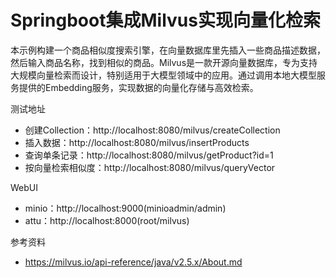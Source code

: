 # Springboot集成Milvus实现向量化检索

本示例构建一个商品相似度搜索引擎，在向量数据库里先插入一些商品描述数据，然后输入商品名称，找到相似的商品。Milvus是一款开源向量数据库，专为支持大规模向量检索而设计，特别适用于大模型领域中的应用。通过调用本地大模型服务提供的Embedding服务，实现数据的向量化存储与高效检索。


测试地址

- 创建Collection：http://localhost:8080/milvus/createCollection
- 插入数据：http://localhost:8080/milvus/insertProducts
- 查询单条记录：http://localhost:8080/milvus/getProduct?id=1
- 按向量检索相似度：http://localhost:8080/milvus/queryVector


WebUI

- minio：http://localhost:9000(minioadmin/admin)
- attu：http://localhost:8000(root/milvus)

参考资料

- https://milvus.io/api-reference/java/v2.5.x/About.md